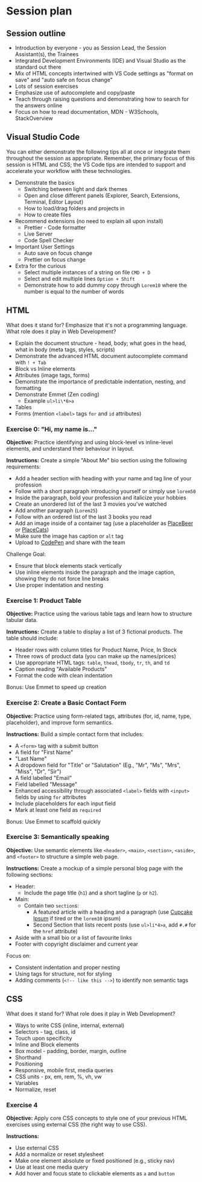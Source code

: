 # Session plan

## Session outline

- Introduction by everyone - you as Session Lead, the Session Assistant(s), the Trainees
- Integrated Development Environments (IDE) and Visual Studio as the standard out there
- Mix of HTML concepts intertwined with VS Code settings as "format on save" and "auto safe on focus change"
- Lots of session exercises
- Emphasize use of autocomplete and copy/paste
- Teach through raising questions and demonstrating how to search for the answers online
- Focus on how to read documentation, MDN - W3Schools, StackOverview

## Visual Studio Code

You can either demonstrate the following tips all at once or integrate them throughout the session as appropriate. Remember, the primary focus of this session is HTML and CSS; the VS Code tips are intended to support and accelerate your workflow with these technologies.

- Demonstrate the basics
  - Switching between light and dark themes
  - Open and close different panels (Explorer, Search, Extensions, Terminal, Editor Layout)
  - How to load/drag folders and projects in
  - How to create files
- Recommend extensions (no need to explain all upon install)
  - Prettier - Code formatter
  - Live Server
  - Code Spell Checker
- Important User Settings
  - Auto save on focus change
  - Prettier on focus change
- Extra for the curious
  - Select multiple instances of a string on file `CMD + D`
  - Select and edit multiple lines `Option + Shift`
  - Demonstrate how to add dummy copy through `Lorem10` where the number is equal to the number of words

## HTML

What does it stand for? Emphasize that it's not a programming language. What role does it play in Web Development?

- Explain the document structure - head, body; what goes in the head, what in body (meta tags, styles, scripts)
- Demonstrate the advanced HTML document autocomplete command with `! + Tab`
- Block vs Inline elements
- Attributes (image tags, forms)
- Demonstrate the importance of predictable indentation, nesting, and formatting
- Demonstrate Emmet (Zen coding)
  - Example `ul>li\*6>a`
- Tables
- Forms (mention `<label>` tags `for` and `id` attributes)

### Exercise 0: "Hi, my name is..."

**Objective:** Practice identifying and using block-level vs inline-level elements, and understand their behaviour in layout.

**Instructions:** Create a simple "About Me" bio section using the following requirements:

- Add a header section with heading with your name and tag line of your profession
- Follow with a short paragraph introducing yourself or simply use `lorem50`
- Inside the paragraph, bold your profession and italicize your hobbies
- Create an unordered list of the last 3 movies you've watched
- Add another paragraph (`Lorem25`)
- Follow with an ordered list of the last 3 books you read
- Add an image inside of a container tag (use a placeholder as [PlaceBeer](https://placebeer.com/) or [PlaceCats](https://placecats.com/))
- Make sure the image has caption or `alt` tag
- Upload to [CodePen](https://codepen.io) and share with the team

Challenge Goal:

- Ensure that block elements stack vertically
- Use inline elements inside the paragraph and the image caption, showing they do not force line breaks
- Use proper indentation and nesting

### Exercise 1: Product Table

**Objective:** Practice using the various table tags and learn how to structure tabular data.

**Instructions:** Create a table to display a list of 3 fictional products. The table should include:

- Header rows with column titles for Product Name, Price, In Stock
- Three rows of product data (you can make up the names/prices)
- Use appropriate HTML tags: `table`, `thead`, `tbody`, `tr`, `th`, and `td`
- Caption reading "Available Products"
- Format the code with clean indentation

Bonus: Use Emmet to speed up creation

### Exercise 2: Create a Basic Contact Form

**Objective:** Practice using form-related tags, attributes (for, id, name, type, placeholder), and improve form semantics.

**Instructions:** Build a simple contact form that includes:

- A `<form>` tag with a submit button
- A field for "First Name"
- "Last Name"
- A dropdown field for "Title" or "Salutation" (Eg., "Mr", "Ms", "Mrs", "Miss", "Dr", "Sir")
- A field labelled "Email"
- Field labelled "Message"
- Enhanced accessibility through associated `<label>` fields with `<input>` fields by using `for` attributes
- Include placeholders for each input field
- Mark at least one field as `required`

Bonus: Use Emmet to scaffold quickly

### Exercise 3: Semantically speaking

**Objective:** Use semantic elements like `<header>`, `<main>`, `<section>`, `<aside>`, and `<footer>` to structure a simple web page.

**Instructions:** Create a mockup of a simple personal blog page with the following sections:

- Header:
  - Include the page title (`h1`) and a short tagline (`p` or `h2`).
- Main:
  - Contain two `section`s:
    - A featured article with a heading and a paragraph (use [Cupcake Ipsum](https://cupcakeipsum.com/) if tired or the `lorem10` ipsum)
    - Second Section that lists recent posts (use `ul>li*4>a`, add `#.#` for the `href` attribute)
- Aside with a small bio or a list of favourite links
- Footer with copyright disclaimer and current year

Focus on:

- Consistent indentation and proper nesting
- Using tags for structure, not for styling
- Adding comments (`<!-- like this -->`) to identify non semantic tags

## CSS

What does it stand for? What role does it play in Web Development?

- Ways to write CSS (inline, internal, external)
- Selectors - tag, class, id
- Touch upon specificity
- Inline and Block elements
- Box model - padding, border, margin, outline
- Shorthand
- Positioning
- Responsive, mobile first, media queries
- CSS units - px, em, rem, %, vh, vw
- Variables
- Normalize, reset

### Exercise 4

**Objective:** Apply core CSS concepts to style one of your previous HTML exercises using external CSS (the right way to use CSS).

**Instructions:**

- Use external CSS
- Add a normalize or reset stylesheet
- Make one element absolute or fixed positioned (e.g., sticky nav)
- Use at least one media query
- Add hover and focus state to clickable elements as `a` and `button`
